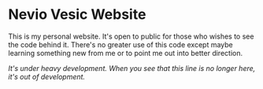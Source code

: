 # Nevio Vesic Website

This is my personal website. It's open to public for those who wishes to see the code behind it. There's no greater use of this code except maybe learning something new from me or to point me out into better direction. 

*It's under heavy development. When you see that this line is no longer here, it's out of development.* 